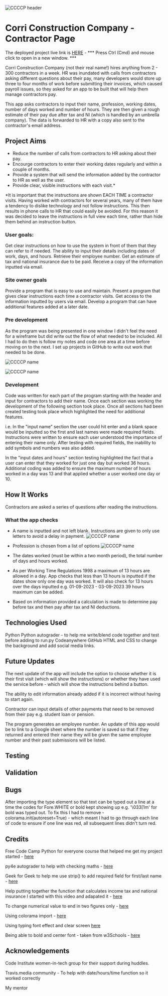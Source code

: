 ![CCCCP header](/assets/images/ccccp-rm-header.webp)
# Corri Construction Company - Contractor Page

The deployed project live link is [HERE](https://corri-construction-p3-e9d1aa627f6f.herokuapp.com/) - *** Press Ctrl (Cmd) and mouse click to open in a new window. ***

Corri Construction Company (not their real name!) hires anything from 2 - 300 contractors in a week. HR was inundated with calls from contractors asking different questions about their pay, many developers would store up three to four months of work before submitting their invoices, which caused payroll issues, so they asked for an app to be built that will help them manage contractors pay. 

This app asks contractors to input their name, profession, working dates, number of days worked and number of hours. They are then given a rough estimate of their pay due after tax and NI (which is handled by an umbrella company). The data is forwarded to HR with a copy also sent to the contractor's email address.

## Project Aims

- Reduce the number of calls from contractors to HR asking about their pay.
- Encourge contractors to enter their working dates regularly and within a couple of months.
- Provide a system that will send the information added by the contractor to HR as well as the user.
- Provide clear, visible instructions with each visit.*

*It is important that the instructions are shown EACH TIME a contractor visits. Having worked with contractors for several years, many of them have a tendency to dislike technology and not follow instructions. This then results in phone calls to HR that could easily be avoided. For this reason it was decided to leave the instructions in full view each time, rather than hide them behind an instruction button.

### User goals:

Get clear instructions on how to use the system in front of them that they can refer to if needed.
The ability to input their details including dates of work, days, and hours.
Retrieve their employee number.
Get an estimate of tax and national insurance due to be paid.
Receive a copy of the information inputted via email.


### Site owner goals

Provide a program that is easy to use and maintain.
Present a program that gives clear instructions each time a contractor visits.
Get access to the information inputted by users via email.
Develop a program that can have additional features added at a later date.


### Pre development
As the program was being presented in one window I didn't feel the need for a wireframe but did write out the flow of what needed to be included. All I had to do then is follow my notes and code one area at a time before moving on to the next. I set up projects in GitHub to write out work that needed to be done.

![CCCCP name](/assets/images/corri-constructionx500.webp)

![CCCCP name](/assets/images/corri-rm-construction.webp)

### Development

Code was written for each part of the program starting with the header and input for contractors to add their name. Once each section was working the development of the following section took place. Once all sections had been created testing took place which highlighted the need for additional features.

i.e.
In the "input name" section the user could hit enter and a blank space would be inputted so the first and last names were made required fields. Instructions were written to ensure each user understood the importance of entering their name only. After testing with required fields, the inability to add symbols and numbers was also added.

In the "input dates and hours" section testing highlighted the fact that a user can enter that they worked for just one day but worked 36 hours. Additional coding was added to ensure the maximum number of hours worked in a day was 13 and that applied whether a user worked one day or 10.


## How It Works

Contractors are asked a series of questions after reading the instructions. 

### What the app checks


- A name is inputted and not left blank. Instructions are given to only use letters to avoid a delay in payment.
![CCCCP name](/assets/images/ccccp-rm-namecheck.webp)


- Profession is chosen from a list of options
![CCCCP name](/assets/images/ccccp-rm-profession.webp)

- The dates worked (must be within a two month period), the total number of days and hours worked.

- As per Working Time Regulations 1998 a maximum of 13 hours are allowed in a day. App checks that less than 13 hours is inputted if the dates show only one day was worked. It will also check for 13 hours over the days inputted e.g. 01-09-2023 - 03-09-2023 39 hours maximum can be added.

- Based on information provided a calculation is made to determine pay before tax and then pay after tax and NI deductions.

## Technologies Used

Python
Python autograder - to help me write/blend code together and test before adding to run.py
Codeanywhere
GitHub
HTML and CSS to change the background and add social media links.

## Future Updates

The next update of the app will include the option to choose whether it is their first visit (which will show the instructions) or whether they have used the service before - which will show the instructions behind a button.

The ability to edit information already added if it is incorrect without having to start again.

Contractor can input details of other payments that need to be removed from their pay e.g. student loan or pension.

The program generates an employee number. An update of this app would be to link to a Google sheet where the number is saved so that if they returned and entered their name they will be given the same employee number and their past submissions will be listed.

## Testing

## Validation

## Bugs

After importing the type element so that text can be typed out a line at a time the codes for Fore.WHITE or bold kept showing up e.g. '\033[1m' for bold was typed out. To fix this I had to remove - colorama.init(autoreset=True) - which  meant I had to go through each line of code to ensure if one line was red, all subsequent lines didn't turn red. 

## Credits

Free Code Camp Python for everyone course that helped me get my project started - [here](https://www.youtube.com/watch?v=wgkC8SxraAQ)

py4e autograder to help with checking maths - [here](https://www.py4e.com/tsugi/store/test/pythonauto )

Geek for Geek to help me use strip() to add required field for first/last name - [here](https://www.geeksforgeeks.org/python-program-to-check-if-string-is-empty-or-not/)


Help putting together the function that calculates income tax and national insurance I started with this video and adapated it - [here](https://www.youtube.com/watch?v=b4lok6-_GGg )

To change numerical value to end in two figures only - [here](https://tutorial.eyehunts.com/python/how-to-display-2-decimal-places-in-python-example-code/)

Using colorama import - [here](https://www.youtube.com/watch?v=u51Zjlnui4Y )

Using typing font effect and clear screen [here](https://www.101computing.net/python-typing-text-effect/)

Being able to bold and center font - taken from w3Schools - [here](https://www.w3schools.com/python/ref_string_center.asp)


## Acknowledgements

Code Institute women-in-tech group for their support during huddles.

Travis.media community - To help with date/hours/time function so it worked correctly

My mentor